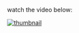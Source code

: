 watch the video below:

[![thumbnail](https://user-images.githubusercontent.com/21684/233461053-0ce241a6-39c8-42f7-a5ce-bac41665f697.png)](https://www.youtube.com/watch?v=Ys54ZeGC46o)

